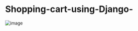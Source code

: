 # Shopping-cart-using-Django-
![image](https://user-images.githubusercontent.com/76913237/148174324-0eb8f250-55ad-46a8-90b9-cad528f3e621.png)
